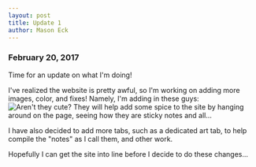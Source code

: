```yaml
---
layout: post
title: Update 1
author: Mason Eck
---
```


### February 20, 2017
Time for an update on what I'm doing!

I've realized the website is pretty awful, so I'm working on adding more images, color, and fixes!
Namely, I'm adding in these guys: ![Aren't they cute?](https://github.com/mason3ck/mason3ck.github.io/blob/master/images/notes/note-finger.png?raw=true "Aren't they cute?") They will help add some spice to the site by hanging around on the page, seeing how they are sticky notes and all...

I have also decided to add more tabs, such as a dedicated art tab, to help compile the "notes" as I call them, and other work.

Hopefully I can get the site into line before I decide to do these changes...
